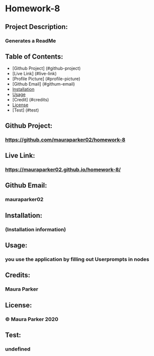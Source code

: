 
# Homework-8
## Project Description:
### Generates a ReadMe
## Table of Contents:
* [Github Project] (#github-project)
* [Live Link] (#live-link)
* [Profile Picture] (#profile-picture)
* [Github Email] (#githum-email)
* [Installation](#installation)
* [Usage](#usage)
* [Credit] (#credits)
* [License](#license)
* [Test] (#test)
## Github Project: 
### https://github.com/mauraparker02/homework-8
## Live Link: 
### https://mauraparker02.github.io/homework-8/
## Github Email: 
### mauraparker02
## Installation:
### (Installation information) 
## Usage:
### you use the application by filling out Userprompts in nodes 
## Credits:
### Maura Parker 
## License:
### © Maura Parker 2020
## Test:
### undefined
